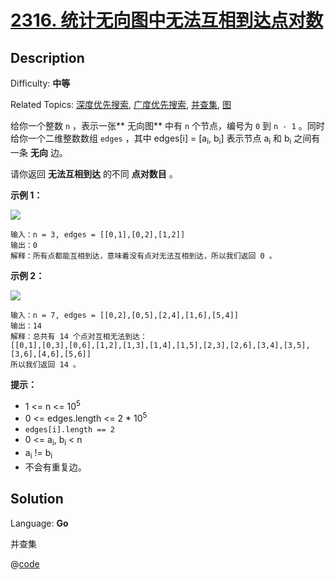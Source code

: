 # [2316\. 统计无向图中无法互相到达点对数](https://leetcode.cn/problems/count-unreachable-pairs-of-nodes-in-an-undirected-graph/)

## Description

Difficulty: **中等**

Related Topics: [深度优先搜索](https://leetcode.cn/tag/https://leetcode.cn/tag/depth-first-search//), [广度优先搜索](https://leetcode.cn/tag/https://leetcode.cn/tag/breadth-first-search//), [并查集](https://leetcode.cn/tag/https://leetcode.cn/tag/union-find//), [图](https://leetcode.cn/tag/https://leetcode.cn/tag/graph//)


给你一个整数 `n` ，表示一张** 无向图** 中有 `n` 个节点，编号为 `0` 到 `n - 1` 。同时给你一个二维整数数组 `edges` ，其中 edges[i] = [a<sub>i</sub>, b<sub>i</sub>] 表示节点 a<sub>i</sub> 和 b<sub>i</sub> 之间有一条 **无向** 边。

请你返回 **无法互相到达** 的不同 **点对数目** 。

**示例 1：**

![](https://assets.leetcode.com/uploads/2022/05/05/tc-3.png)

```
输入：n = 3, edges = [[0,1],[0,2],[1,2]]
输出：0
解释：所有点都能互相到达，意味着没有点对无法互相到达，所以我们返回 0 。
```

**示例 2：**

![](https://assets.leetcode.com/uploads/2022/05/05/tc-2.png)

```
输入：n = 7, edges = [[0,2],[0,5],[2,4],[1,6],[5,4]]
输出：14
解释：总共有 14 个点对互相无法到达：
[[0,1],[0,3],[0,6],[1,2],[1,3],[1,4],[1,5],[2,3],[2,6],[3,4],[3,5],[3,6],[4,6],[5,6]]
所以我们返回 14 。
```

**提示：**

*   1 <= n <= 10<sup>5</sup>
*   0 <= edges.length <= 2 * 10<sup>5</sup>
*   `edges[i].length == 2`
*   0 <= a<sub>i</sub>, b<sub>i</sub> < n
*   a<sub>i</sub> != b<sub>i</sub>
*   不会有重复边。


## Solution

Language: **Go**

并查集

@[code](@IOI/2316.go)
